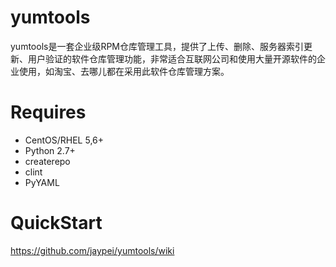 yumtools
========
yumtools是一套企业级RPM仓库管理工具，提供了上传、删除、服务器索引更新、用户验证的软件仓库管理功能，非常适合互联网公司和使用大量开源软件的企业使用，如淘宝、去哪儿都在采用此软件仓库管理方案。



Requires
========
* CentOS/RHEL 5,6+
* Python 2.7+
* createrepo
* clint
* PyYAML

QuickStart
========
https://github.com/jaypei/yumtools/wiki
